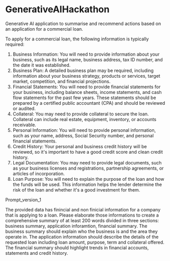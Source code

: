 # GenerativeAIHackathon

Generative AI application to summarise and recommend actions based on an application for a commercial loan.


To apply for a commercial loan, the following information is typically required:
1. Business Information: You will need to provide information about your business, such as its legal name, business address, tax ID number, and the date it was established.
2. Business Plan: A detailed business plan may be required, including information about your business strategy, products or services, target market, competition, and financial projections.
3. Financial Statements: You will need to provide financial statements for your business, including balance sheets, income statements, and cash flow statements for the past few years. These statements should be prepared by a certified public accountant (CPA) and should be reviewed or audited.
4. Collateral: You may need to provide collateral to secure the loan. Collateral can include real estate, equipment, inventory, or accounts receivable.
5. Personal Information: You will need to provide personal information, such as your name, address, Social Security number, and personal financial statements.
6. Credit History: Your personal and business credit history will be reviewed, so it's important to have a good credit score and clean credit history.
7. Legal Documentation: You may need to provide legal documents, such as your business licenses and registrations, partnership agreements, or articles of incorporation.
8. Loan Purpose: You will need to explain the purpose of the loan and how the funds will be used. This information helps the lender determine the risk of the loan and whether it's a good investment for them.

Prompt_version_1

The provided data has finincial and non finicial information for a company that is applying to a loan. Please elaborate those informations to create a comprehensive summary of at least 200 words divided in three sections: business summary, application inforamtion, financial summary. The business summary should explain who the business is and the area they operate in. The application information should describe the details of the requested loan including loan amount, purpose,  term and collateral offered. The financial summary should highlight trends in financial accounts, statements and credit history.
